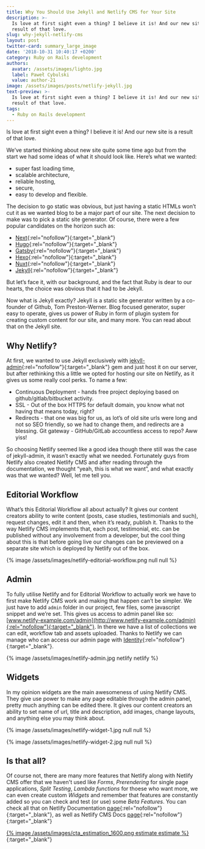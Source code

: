 ```yaml
---
title: Why You Should Use Jekyll and Netlify CMS for Your Site
description: >-
  Is love at first sight even a thing? I believe it is! And our new site is a
  result of that love.
slug: why-jekyll-netlify-cms
layout: post
twitter-card: summary_large_image
date: '2018-10-31 10:40:17 +0200'
category: Ruby on Rails development
authors:
  avatar: /assets/images/lighto.jpg
  label: Paweł Cybulski
  value: author-21
image: /assets/images/posts/netlify-jekyll.jpg
text-preview: >-
  Is love at first sight even a thing? I believe it is! And our new site is a
  result of that love.
tags:
  - Ruby on Rails development
---
```

Is love at first sight even a thing? I believe it is! And our new site is a result of that love.

We’ve started thinking about new site quite some time ago but from the start we had some ideas of what it should look like. Here’s what we wanted:

* super fast loading time,
* scalable architecture,
* reliable hosting,
* secure,
* easy to develop and flexible.

The decision to go static was obvious, but just having a static HTMLs won’t cut it as we wanted blog to be a major part of our site. The next decision to make was to pick a static site generator. Of course, there were a few popular candidates on the horizon such as:

* [Next](https://nextjs.org/){:rel="nofollow"}{:target="_blank"}
* [Hugo](https://gohugo.io/){:rel="nofollow"}{:target="_blank"}
* [Gatsby](https://www.gatsbyjs.org/){:rel="nofollow"}{:target="_blank"}
* [Hexo](https://hexo.io/){:rel="nofollow"}{:target="_blank"}
* [Nuxt](https://nuxtjs.org/){:rel="nofollow"}{:target="_blank"}
* [Jekyll](https://jekyllrb.com/){:rel="nofollow"}{:target="_blank"}

But let’s face it, with our background, and the fact that Ruby is dear to our hearts, the choice was obvious that it had to be Jekyll.

Now what is Jekyll exactly? Jekyll is a static site generator written by a co-founder of Github, Tom Preston-Werner. Blog focused generator, super easy to operate, gives us power of Ruby in form of plugin system for creating custom content for our site, and many more. You can read about that on the Jekyll site.

## Why Netlify?

At first, we wanted to use Jekyll exclusively with [jekyll-admin](https://github.com/jekyll/jekyll-admin){:rel="nofollow"}{:target="_blank"} gem and just host it on our server, but after rethinking this a little we opted for hosting our site on Netlify, as it gives us some really cool perks. To name a few:

* Continuous Deployment - hands free project deploying based on github/gitlab/bitbucket activity.
* SSL - Out of the box HTTPS for default domain, you know what not having that means today, right?
* Redirects - that one was big for us, as lot’s of old site urls were long and not so SEO friendly, so we had to change them, and redirects are a blessing.
  Git gateway - GitHub/GitLab accountless access to repo? Aww yiss!

So choosing Netlify seemed like a good idea though there still was the case of jekyll-admin, it wasn’t exactly what we needed. Fortunately guys from Netlify also created Netlify CMS and after reading through the documentation, we thought “yeah, this is what we want”, and what exactly was that we wanted? Well, let me tell you.

## Editorial Workflow

What’s this Editorial Workflow all about actually? It gives our content creators ability to write content (posts, case studies, testimonials and such), request changes, edit it and then, when it’s ready, publish it. Thanks to the way Netlify CMS implements that, each post, testimonial, etc. can be published without any involvement from a developer, but the cool thing about this is that before going live our changes can be previewed on a separate site which is deployed by Netlify out of the box.

{% image /assets/images/netlify-editorial-workflow.png null null %}

## Admin

To fully utilise Netlify and for Editorial Workflow to actually work we have to first make Netlify CMS work and making that happen can’t be simpler. We just have to add `admin` folder in our project, few files, some javascript snippet and we’re set. This gives us access to admin panel like so: [www.netlify-example.com/admin](http://www.netlify-example.com/admin){:rel="nofollow"}{:target="_blank"}. In there we have a list of collections we can edit, workflow tab and assets uploaded. Thanks to Netlify we can manage who can access our admin page with [Identity](https://www.netlify.com/docs/identity/){:rel="nofollow"}{:target="_blank"}.

{% image /assets/images/netlify-admin.jpg netlify netlify %}

## Widgets

In my opinion widgets are the main awesomeness of using Netlify CMS. They give use power to make any page editable through the admin panel, pretty much anything can be edited there. It gives our content creators an ability to set name of  url, title and description, add images, change layouts, and anything else you may think about.

{% image /assets/images/netlify-widget-1.jpg null null %}

{% image /assets/images/netlify-widget-2.jpg null null %}

## Is that all?

Of course not, there are many more features that Netlify along with Netlify CMS offer that we haven't used like _Forms_, _Prerendering_ for single page applications, _Split Testing_, _Lambda functions_ for thoese who want more, we can even create custom _Widgets_ and remember that features are constantly added so you can check and test (or use) some _Beta Features_. You can check all that on Netlify Documentation [page](https://www.netlify.com/docs){:rel="nofollow"}{:target="_blank"}, as well as Netlify CMS Docs [page](https://www.netlifycms.org/docs){:rel="nofollow"}{:target="_blank"}

[{% image /assets/images/cta_estimation_1600.png estimate estimate %}](https://naturaily.com/get-an-estimate){:target="_blank"}
